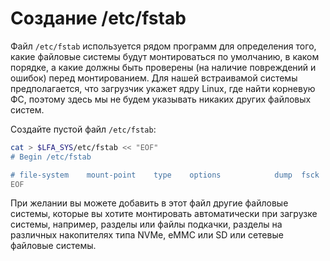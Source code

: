 # Создание /etc/fstab

Файл `/etc/fstab` используется рядом программ для определения того, какие файловые системы будут монтироваться по умолчанию, в каком порядке, а какие должны быть проверены (на наличие повреждений и ошибок) перед монтированием. Для нашей встраивамой системы предполагается, что загрузчик укажет ядру Linux, где найти корневую ФС, поэтому здесь мы не будем указывать никаких других файловых систем.

Создайте пустой файл `/etc/fstab`:

```bash
cat > $LFA_SYS/etc/fstab << "EOF"
# Begin /etc/fstab

# file-system    mount-point    type    options            dump  fsck
EOF
```

При желании вы можете добавить в этот файл другие файловые системы, которые вы хотите монтировать автоматически при загрузке системы, например, разделы или файлы подкачки, разделы на различных накопителях типа NVMe, eMMC или SD или сетевые файловые системы.
